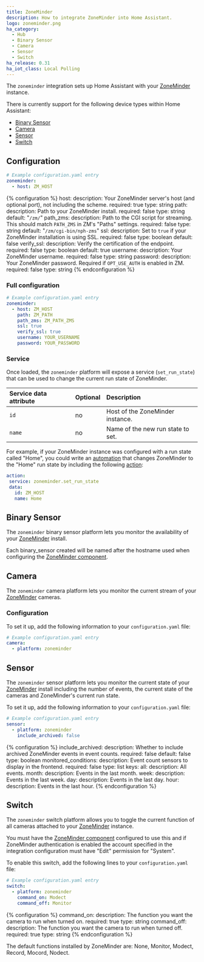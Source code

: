 ```yaml
---
title: ZoneMinder
description: How to integrate ZoneMinder into Home Assistant.
logo: zoneminder.png
ha_category:
  - Hub
  - Binary Sensor
  - Camera
  - Sensor
  - Switch
ha_release: 0.31
ha_iot_class: Local Polling
---
```


The `zoneminder` integration sets up Home Assistant with your [ZoneMinder](https://www.zoneminder.com) instance.

There is currently support for the following device types within Home Assistant:

- [Binary Sensor](#binary-sensor)
- [Camera](#camera)
- [Sensor](#sensor)
- [Switch](#switch)

## Configuration

```yaml
# Example configuration.yaml entry
zoneminder:
  - host: ZM_HOST
```

{% configuration %}
host:
  description: Your ZoneMinder server's host (and optional port), not including the scheme.
  required: true
  type: string
path:
  description: Path to your ZoneMinder install.
  required: false
  type: string
  default: "`/zm/`"
path_zms:
  description: Path to the CGI script for streaming. This should match `PATH_ZMS` in ZM's "Paths" settings.
  required: false
  type: string
  default: "`/zm/cgi-bin/nph-zms`"
ssl:
  description: Set to `true` if your ZoneMinder installation is using SSL.
  required: false
  type: boolean
  default: false
verify_ssl:
  description: Verify the certification of the endpoint.
  required: false
  type: boolean
  default: true
username:
  description: Your ZoneMinder username.
  required: false
  type: string
password:
  description: Your ZoneMinder password. Required if `OPT_USE_AUTH` is enabled in ZM.
  required: false
  type: string
{% endconfiguration %}

### Full configuration

```yaml
# Example configuration.yaml entry
zoneminder:
  - host: ZM_HOST
    path: ZM_PATH
    path_zms: ZM_PATH_ZMS
    ssl: true
    verify_ssl: true
    username: YOUR_USERNAME
    password: YOUR_PASSWORD
```

### Service

Once loaded, the `zoneminder` platform will expose a service (`set_run_state`) that can be used to change the current run state of ZoneMinder.

| Service data attribute | Optional | Description                       |
|:-----------------------|:---------|:----------------------------------|
| `id`                   | no       | Host of the ZoneMinder instance.  |
| `name`                 | no       | Name of the new run state to set. |

For example, if your ZoneMinder instance was configured with a run state called "Home", you could write an [automation](/getting-started/automation/) that changes ZoneMinder to the "Home" run state by including the following [action](/getting-started/automation-action/):

 ```yaml
action:
  service: zoneminder.set_run_state
  data:
    id: ZM_HOST
    name: Home
```

## Binary Sensor

The `zoneminder` binary sensor platform lets you monitor the availability of your [ZoneMinder](https://www.zoneminder.com) install.

Each binary_sensor created will be named after the hostname used when configuring the [ZoneMinder component](/integrations/zoneminder/).

## Camera

The `zoneminder` camera platform lets you monitor the current stream of your [ZoneMinder](https://www.zoneminder.com) cameras.

### Configuration

To set it up, add the following information to your `configuration.yaml` file:

```yaml
# Example configuration.yaml entry
camera:
  - platform: zoneminder
```

## Sensor

The `zoneminder` sensor platform lets you monitor the current state of your [ZoneMinder](https://www.zoneminder.com) install including the number of events, the current state of the cameras and ZoneMinder's current run state.

To set it up, add the following information to your `configuration.yaml` file:

```yaml
# Example configuration.yaml entry
sensor:
  - platform: zoneminder
    include_archived: false
```

{% configuration %}
include_archived:
  description: Whether to include archived ZoneMinder events in event counts.
  required: false
  default: false
  type: boolean
monitored_conditions:
  description: Event count sensors to display in the frontend.
  required: false
  type: list
  keys:
    all:
      description: All events.
    month:
      description: Events in the last month.
    week:
      description: Events in the last week.
    day:
      description: Events in the last day.
    hour:
      description: Events in the last hour.
{% endconfiguration %}

## Switch

The `zoneminder` switch platform allows you to toggle the current function of all cameras attached to your [ZoneMinder](https://www.zoneminder.com) instance.

<div class='note'>

You must have the [ZoneMinder component](/integrations/zoneminder/) configured to use this and if ZoneMinder authentication is enabled the account specified in the integration configuration must have "Edit" permission for "System".

</div>

To enable this switch, add the following lines to your `configuration.yaml` file:

```yaml
# Example configuration.yaml entry
switch:
  - platform: zoneminder
    command_on: Modect
    command_off: Monitor
```

{% configuration %}
command_on:
  description: The function you want the camera to run when turned on.
  required: true
  type: string
command_off:
  description: The function you want the camera to run when turned off.
  required: true
  type: string
{% endconfiguration %}

<div class='note'>
The default functions installed by ZoneMinder are: None, Monitor, Modect, Record, Mocord, Nodect.
</div>

